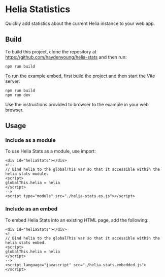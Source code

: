 # Helia Statistics

Quickly add statistics about the current Helia instance to your web app.

## Build

To build this project, clone the repository at https://github.com/haydenyoung/helia-stats and then run:

```
npm run build
```

To run the example embed, first build the project and then start the Vite server:

```
npm run build
npm run dev
```

Use the instructions provided to browser to the example in your web browser.

## Usage

### Include as a module

To use Helia Stats as a module, use import:

```
<div id="heliaStats"></div>
<!--
// Bind helia to the globalThis var so that it accessible within the helia stats module.
<script>
globalThis.helia = helia
</script>
-->
<script type="module" src="./helia-stats.es.js"></script>
``` 

### Include as an embed

To embed Helia Stats into an existing HTML page, add the following:

```
<div id="heliaStats"></div>
<!--
// Bind helia to the globalThis var so that it accessible within the helia stats embed.
<script>
globalThis.helia = helia
</script>
-->
<script language="javascript" src="./helia-stats.embedded.js"></script>
``` 